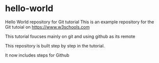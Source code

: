 # hello-world
Hello World repository for Git tutorial
This is an example repository for the Git tutoial on https://www.w3schools.com

This tutorial foucses mainly on git and using github as its remote

This repository is built step by step in the tutorial. 

It now includes steps for Github
